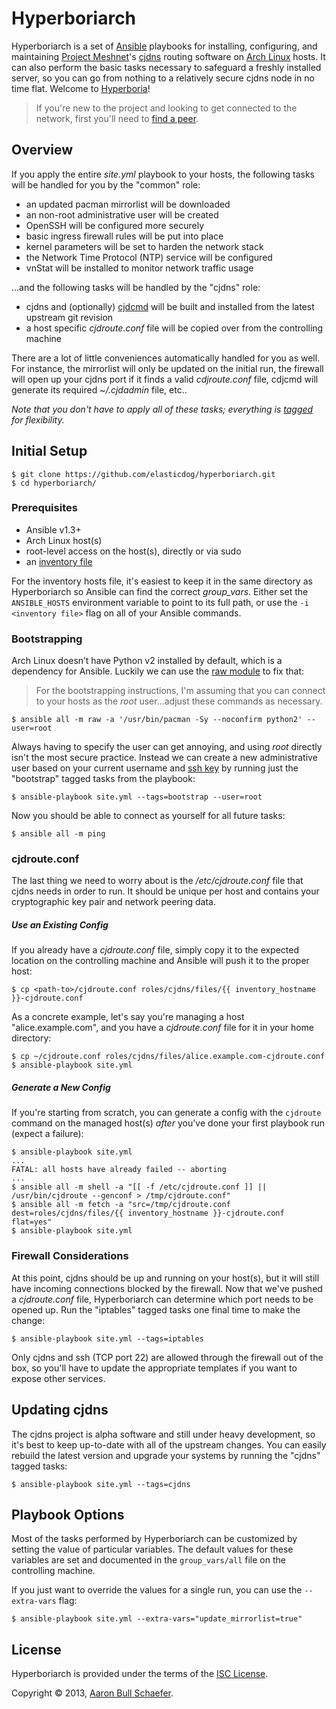 Hyperboriarch
=============

Hyperboriarch is a set of [Ansible](http://www.ansibleworks.com/)
playbooks for installing, configuring, and maintaining
[Project Meshnet](https://projectmeshnet.org/)'s
[cjdns](https://github.com/cjdelisle/cjdns#readme) routing software on
[Arch Linux](https://www.archlinux.org/) hosts. It can also perform the
basic tasks necessary to safeguard a freshly installed server, so you can
go from nothing to a relatively secure cjdns node in no time flat. Welcome
to [Hyperboria](http://hyperboria.net/)!

> If you're new to the project and looking to get connected to the
> network, first you'll need to [find a peer](http://cjdns.tk/peers.txt).

Overview
--------

If you apply the entire _site.yml_ playbook to your hosts, the following
tasks will be handled for you by the "common" role:

* an updated pacman mirrorlist will be downloaded
* an non-root administrative user will be created
* OpenSSH will be configured more securely
* basic ingress firewall rules will be put into place
* kernel parameters will be set to harden the network stack
* the Network Time Protocol (NTP) service will be configured
* vnStat will be installed to monitor network traffic usage

...and the following tasks will be handled by the "cjdns" role:

* cjdns and (optionally) [cjdcmd](https://github.com/inhies/cjdcmd#readme)
  will be built and installed from the latest upstream git revision
* a host specific _cjdroute.conf_ file will be copied over from the
  controlling machine

There are a lot of little conveniences automatically handled for you as
well. For instance, the mirrorlist will only be updated on the initial
run, the firewall will open up your cjdns port if it finds a valid
_cdjroute.conf_ file, cdjcmd will generate its required _~/.cjdadmin_
file, etc..

_Note that you don't have to apply all of these tasks; everything is
[tagged](http://www.ansibleworks.com/docs/playbooks2.html#tags) for
flexibility._

Initial Setup
-------------

    $ git clone https://github.com/elasticdog/hyperboriarch.git
    $ cd hyperboriarch/

### Prerequisites

* Ansible v1.3+
* Arch Linux host(s)
* root-level access on the host(s), directly or via sudo
* an [inventory file](http://www.ansibleworks.com/docs/patterns.html)

For the inventory hosts file, it's easiest to keep it in the same
directory as Hyperboriarch so Ansible can find the correct _group_vars_.
Either set the `ANSIBLE_HOSTS` environment variable to point to its full
path, or use the `-i <inventory file>` flag on all of your Ansible
commands.

### Bootstrapping

Arch Linux doesn’t have Python v2 installed by default, which is
a dependency for Ansible. Luckily we can use the
[raw module](http://ansibleworks.com/docs/modules.html#raw) to fix that:

> For the bootstrapping instructions, I'm assuming that you can connect to
> your hosts as the _root_ user...adjust these commands as necessary.

    $ ansible all -m raw -a '/usr/bin/pacman -Sy --noconfirm python2' --user=root

Always having to specify the user can get annoying, and using _root_
directly isn't the most secure practice. Instead we can create a new
administrative user based on your current username and
[ssh key](https://wiki.archlinux.org/index.php/SSH_keys) by running just
the "bootstrap" tagged tasks from the playbook:

    $ ansible-playbook site.yml --tags=bootstrap --user=root

Now you should be able to connect as yourself for all future tasks:

    $ ansible all -m ping

### cjdroute.conf

The last thing we need to worry about is the _/etc/cjdroute.conf_ file
that cjdns needs in order to run. It should be unique per host and
contains your cryptographic key pair and network peering data.

##### Use an Existing Config

If you already have a _cjdroute.conf_ file, simply copy it to the expected
location on the controlling machine and Ansible will push it to the proper
host:

    $ cp <path-to>/cjdroute.conf roles/cjdns/files/{{ inventory_hostname }}-cjdroute.conf

As a concrete example, let's say you're managing a host
"alice.example.com", and you have a _cjdroute.conf_ file for it in your
home directory:

    $ cp ~/cjdroute.conf roles/cjdns/files/alice.example.com-cjdroute.conf
    $ ansible-playbook site.yml

##### Generate a New Config

If you're starting from scratch, you can generate a config with the
`cjdroute` command on the managed host(s) _after_ you've done your first
playbook run (expect a failure):

    $ ansible-playbook site.yml
    ...
    FATAL: all hosts have already failed -- aborting
    ...
    $ ansible all -m shell -a "[[ -f /etc/cjdroute.conf ]] || /usr/bin/cjdroute --genconf > /tmp/cjdroute.conf"
    $ ansible all -m fetch -a "src=/tmp/cjdroute.conf dest=roles/cjdns/files/{{ inventory_hostname }}-cjdroute.conf flat=yes"
    $ ansible-playbook site.yml

### Firewall Considerations

At this point, cjdns should be up and running on your host(s), but it will
still have incoming connections blocked by the firewall. Now that we've
pushed a _cjdroute.conf_ file, Hyperboriarch can determine which port
needs to be opened up. Run the "iptables" tagged tasks one final time to
make the change:

    $ ansible-playbook site.yml --tags=iptables

Only cjdns and ssh (TCP port 22) are allowed through the firewall out of
the box, so you'll have to update the appropriate templates if you want to
expose other services.

Updating cjdns
--------------

The cjdns project is alpha software and still under heavy development, so
it's best to keep up-to-date with all of the upstream changes. You can
easily rebuild the latest version and upgrade your systems by running the
"cjdns" tagged tasks:

    $ ansible-playbook site.yml --tags=cjdns

Playbook Options
----------------

Most of the tasks performed by Hyperboriarch can be customized by setting
the value of particular variables. The default values for these variables
are set and documented in the `group_vars/all` file on the controlling
machine.

If you just want to override the values for a single run, you can use the
`--extra-vars` flag:

    $ ansible-playbook site.yml --extra-vars="update_mirrorlist=true"

License
-------

Hyperboriarch is provided under the terms of the
[ISC License](https://en.wikipedia.org/wiki/ISC_license).

Copyright &copy; 2013, [Aaron Bull Schaefer](mailto:aaron@elasticdog.com).
